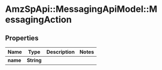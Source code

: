 # AmzSpApi::MessagingApiModel::MessagingAction

## Properties
Name | Type | Description | Notes
------------ | ------------- | ------------- | -------------
**name** | **String** |  | 

